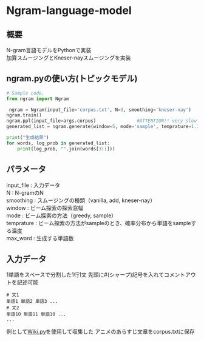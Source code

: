 # Ngram-language-model
## 概要
N-gram言語モデルをPythonで実装  
加算スムージングとKneser-nayスムージングを実装
## ngram.pyの使い方(トピックモデル)
```python
# Sample code.
from ngram import Ngram

 ngram = Ngram(input_file='corpus.txt', N=3, smoothing='kneser-nay')
ngram.train()
ngram.ppl(input_file=args.corpus)               #ATTENTION!! very slow
generated_list = ngram.generate(window=5, mode='sample', temprature=1.1, max_word=30)

print("生成結果")
for words, log_prob in generated_list:
    print(log_prob, "".join(words[3::]))
```
## パラメータ
input_file : 入力データ  
N : N-gramのN  
smoothing : スムージングの種類（vanilla, add, kneser-nay）  
window : ビーム探索の探索窓幅  
mode : ビーム探索の方法（greedy, sample）  
temprature : ビーム探索の方法がsampleのとき、確率分布から単語をsampleする温度  
max_word : 生成する単語数  

## 入力データ
1単語をスペースで分割した1行1文
先頭に#(シャープ)記号を入れてコメントアウトを記述可能
```
# 文1
単語1 単語2 単語3 ...
# 文2
単語10 単語11 単語10 ...
...
```
例として[Wiki.py](https://github.com/KentoW/wiki)を使用して収集した アニメのあらすじ文章をcorpus.txtに保存
